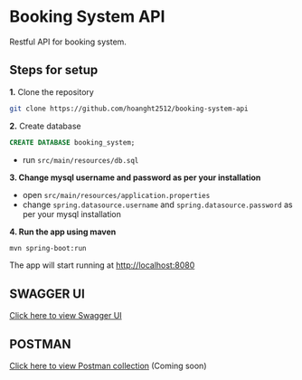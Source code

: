 # Booking System API
Restful API for booking system.

## Steps for setup
**1.** Clone the repository
```bash
git clone https://github.com/hoanght2512/booking-system-api
```

**2.** Create database

```sql
CREATE DATABASE booking_system;
```
- run `src/main/resources/db.sql`

**3. Change mysql username and password as per your installation**
+ open `src/main/resources/application.properties`
+ change `spring.datasource.username` and `spring.datasource.password` as per your mysql installation

**4. Run the app using maven**
```bash
mvn spring-boot:run
```
The app will start running at <http://localhost:8080>

## SWAGGER UI
[Click here to view Swagger UI](http://localhost:8080/swagger-ui/index.html)

## POSTMAN
[Click here to view Postman collection](https://web.postman.co/workspace/12036c92-77df-43b1-8b56-239e98723fd8/collection/42759995-c49c6c3e-9a91-479d-a688-20021c359b93?action=share&source=copy-link&creator=42759995)
(Coming soon)
